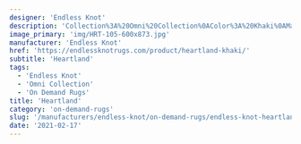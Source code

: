 ```yaml
---
designer: 'Endless Knot'
description: 'Collection%3A%20Omni%20Collection%0AColor%3A%20Khaki%0AMaterial%3A%20100%25%20WoolPile%3A%201/3%22Width%3A%2013%272%22Style%3A%20Solid%2C%20TexturalPattern%20Repeat%3A%20N/A'
image_primary: 'img/HRT-105-600x873.jpg'
manufacturer: 'Endless Knot'
href: 'https://endlessknotrugs.com/product/heartland-khaki/'
subtitle: 'Heartland'
tags:
  - 'Endless Knot'
  - 'Omni Collection'
  - 'On Demand Rugs'
title: 'Heartland'
category: 'on-demand-rugs'
slug: '/manufacturers/endless-knot/on-demand-rugs/endless-knot-heartland'
date: '2021-02-17'
---
```

